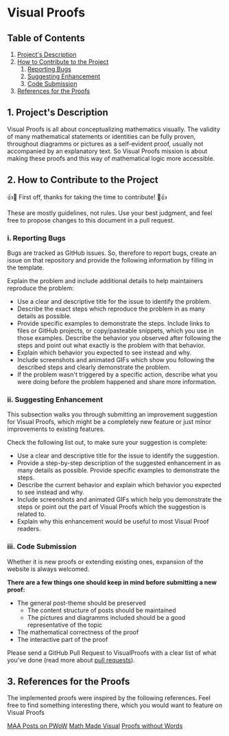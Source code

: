 # Visual Proofs 

## Table of Contents
1. [ Project's Description ](#desc)
2. [ How to Contribute to the Project ](#contribute) 
   1. [ Reporting Bugs ](#bugs)
   2. [ Suggesting Enhancement ](#sugg)
   3. [ Code Submission ](#subs)
3. [ References for the Proofs ](#refs)



<a name="desc"></a>
## 1. Project's Description
Visual Proofs is all about conceptualizing mathematics visually. The validity of many mathematical statements or identities
can be fully proven, throughout diagramms or pictures as a self-evident proof, usually not accompanied by an explanatory text.
So Visual Proofs mission is about making these proofs and this way of mathematical logic more accessible. 

<a name="contribute"></a>
## 2. How to Contribute to the Project

👍🎉 First off, thanks for taking the time to contribute! 🎉👍

These are mostly guidelines, not rules. Use your best judgment, and feel free to propose changes to this document in a pull request.

<a name="bugs"></a>
### i. Reporting Bugs

Bugs are tracked as GitHub issues. So, therefore to report bugs, create an issue on that repository and provide the following information by filling in the template.

Explain the problem and include additional details to help maintainers reproduce the problem:

- Use a clear and descriptive title for the issue to identify the problem.
- Describe the exact steps which reproduce the problem in as many details as possible.
- Provide specific examples to demonstrate the steps. Include links to files or GitHub projects, or copy/pasteable snippets, which you use in those examples. Describe the behavior you observed after following the steps and point out what exactly is the problem with that behavior.
- Explain which behavior you expected to see instead and why.
- Include screenshots and animated GIFs which show you following the described steps and clearly demonstrate the problem. 
- If the problem wasn't triggered by a specific action, describe what you were doing before the problem happened and share more information.

<a name="suggs"></a>
### ii. Suggesting Enhancement
This subsection walks you through submitting an improvement suggestion for Visual Proofs, which might be a completely new feature or just minor improvements to existing features.

Check the following list out, to make sure your suggestion is complete:
- Use a clear and descriptive title for the issue to identify the suggestion.
- Provide a step-by-step description of the suggested enhancement in as many details as possible. Provide specific examples to demonstrate the steps. 
- Describe the current behavior and explain which behavior you expected to see instead and why.
- Include screenshots and animated GIFs which help you demonstrate the steps or point out the part of Visual Proofs which the suggestion is related to.
- Explain why this enhancement would be useful to most Visual Proof readers.

<a name="subs"></a>
### iii. Code Submission
Whether it is new proofs or extending existing ones, expansion of the website is always welcomed.

**There are a few things one should keep in mind before submitting a new proof:**
- The general post-theme should be preserved 
  - The content structure of posts should be maintained
  - The pictures and diagramms included should be a good representative of the topic
- The mathematical correctness of the proof
- The interactive part of the proof

Please send a GitHub Pull Request to VisualProofs with a clear list of what you've done (read more about [pull requests](https://docs.github.com/en/pull-requests)).



<a name="refs"></a>
## 3. References for the Proofs
The implemented proofs were inspired by the following references. Feel free to find something interesting there, which you would want to feature on Visual Proofs

[MAA Posts on PWoW](https://www.maa.org/press/periodicals/convergence/proofs-without-words-and-beyond-introduction)
[Math Made Visual](https://books.google.de/books?hl=en&lr=&id=wWXxDwAAQBAJ&oi=fnd&pg=PP1&dq=visual+proof+mathematics&ots=WNh9ZnaSfr&sig=VpnaYZTxHdTfyoZrJS3GuWW7rsU&redir_esc=y#v=onepage&q=visual%20proof%20mathematics&f=false)
[Proofs without Words](https://moodle.tau.ac.il/2018/pluginfile.php/403616/mod_resource/content/1/Nelsen%201993%20Proofs%20without%20Words.pdf)